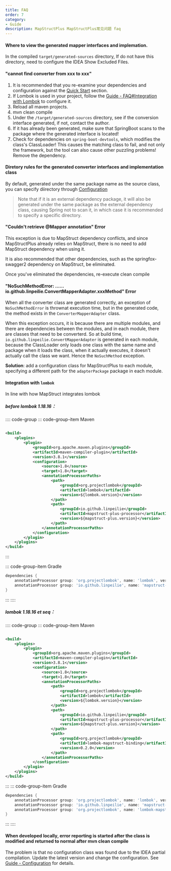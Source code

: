 ```yaml
---
title: FAQ
order: 7
category:
- Guide
description: MapStructPlus MapStructPlus常见问题 faq
---
```


#### Where to view the generated mapper interfaces and implemation.

In the compiled `target/generated-sources` directory, If do not have this directory, need to configure the IDEA Show Excluded Files.

#### "cannot find converter from xxx to xxx"

1. It is recommended that you re-examine your dependencies and configuration against the [Quick Start](/en/introduction/quick-start.html) section.
2. If Lombok is used in your project, follow the [Guide - FAQ#Integration with Lombok](/en/guide/faq.html) to configure it.
3. Reload all maven projects.
4. mvn clean compile
5. Under the `/target/generated-sources` directory, see if the conversion interface generated, if not, contact the author.
6. If it has already been generated, make sure that SpringBoot scans to the package where the generated interface is located!
7. Check for dependencies on `spring-boot-devtools`, which modifies the class's ClassLoader! This causes the matching class to fail, and not only the framework, but the tool can also cause other puzzling problems! Remove the dependency.

#### Diretory rules for the generated converter interfaces and implementation class

By default, generated under the same package name as the source class, you can specify diirectory through [Configuration](/en/guide/configuration.html)

> Note that if it is an external dependency package, it will also be generated under the same package as the external dependency class, causing Spring not to scan it, in which case it is recommended to specify a specific directory.

#### "Couldn't retrieve @Mapper annotation" Error

This exception is due to MapStruct dependency conflicts, and since MapStructPlus already relies on MapStruct, there is no need to add MapStruct dependency when using it.

It is also recommended that other dependencies, such as the springfox-swagger2 dependency on MapStruct, be eliminated.

Once you've eliminated the dependencies, re-execute clean compile

#### "NoSuchMethodError: …… io.github.linpeilie.ConvertMapperAdapter.xxxMethod" Error

When all the converter class are generated correctly, an exception of `NoSuchMethodError` is thrownat execution time, but in the generated code, the method exists in the `ConverterMapperAdapter` class.

When this exception occurs, it is because there are multiple modules, and there are dependencies between the modules, and in each module, there are classes that need to be converterd. 
So at build time, `io.github.linpeilie.ConvertMapperAdapter` is generated in each module, because the ClassLoader only loads one class with the same name and package when it loads the class, when it actually executes, it doesn't actually call the class we want. Hence the `NoSuchMethod` exception.

**Solution**: add a configuration class for MapStructPlus to each module, specifying a different path for the `adapterPackage` package in each module.

#### Integration with `lombok`

In line with how MapStruct integrates lombok

##### before lombok 1.18.16：

:::: code-group
::: code-group-item Maven

```xml

<build>
    <plugins>
        <plugin>
            <groupId>org.apache.maven.plugins</groupId>
            <artifactId>maven-compiler-plugin</artifactId>
            <version>3.8.1</version>
            <configuration>
                <source>1.8</source>
                <target>1.8</target>
                <annotationProcessorPaths>
                    <path>
                        <groupId>org.projectlombok</groupId>
                        <artifactId>lombok</artifactId>
                        <version>${lombok.version}</version>
                    </path>
                    <path>
                        <groupId>io.github.linpeilie</groupId>
                        <artifactId>mapstruct-plus-processor</artifactId>
                        <version>${mapstruct-plus.version}</version>
                    </path>
                </annotationProcessorPaths>
            </configuration>
        </plugin>
    </plugins>
</build>
```

:::

::: code-group-item Gradle

```groovy
dependencies {
    annotationProcessor group: 'org.projectlombok', name: 'lombok', version: {lombok.version}
    annotationProcessor group: 'io.github.linpeilie', name: 'mapstruct-plus-processor', version: ${mapstruct-plus.version}
}
```

:::
::::

##### lombok 1.18.16 et seq：

:::: code-group
::: code-group-item Maven

```xml

<build>
    <plugins>
        <plugin>
            <groupId>org.apache.maven.plugins</groupId>
            <artifactId>maven-compiler-plugin</artifactId>
            <version>3.8.1</version>
            <configuration>
                <source>1.8</source>
                <target>1.8</target>
                <annotationProcessorPaths>
                    <path>
                        <groupId>org.projectlombok</groupId>
                        <artifactId>lombok</artifactId>
                        <version>${lombok.version}</version>
                    </path>
                    <path>
                        <groupId>io.github.linpeilie</groupId>
                        <artifactId>mapstruct-plus-processor</artifactId>
                        <version>${mapstruct-plus.version}</version>
                    </path>
                    <path>
                        <groupId>org.projectlombok</groupId>
                        <artifactId>lombok-mapstruct-binding</artifactId>
                        <version>0.2.0</version>
                    </path>
                </annotationProcessorPaths>
            </configuration>
        </plugin>
    </plugins>
</build>
```
:::
::: code-group-item Gradle

```groovy
dependencies {
    annotationProcessor group: 'org.projectlombok', name: 'lombok', version: {lombok.version}
    annotationProcessor group: 'io.github.linpeilie', name: 'mapstruct-plus-processor', version: ${mapstruct-plus.version}
    annotationProcessor group: 'org.projectlombok', name: 'lombok-mapstruct-binding', version: '0.2.0'
}
```

:::
::::

#### When developed locally, error reporting is started after the class is modified and returned to normal after mvn clean compile

The problem is that no configuration class was found due to the IDEA partial compilation.
Update the latest version and change the configuration. See [Guide - Configuration](/en/guide/configuration.html) for details.